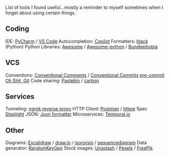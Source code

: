
List of tools I found useful...mostly a reminder to myself sometimes when I forget about using certain things.

## Coding

IDE: [PyCharm](https://www.jetbrains.com/pycharm/) / [VS Code](https://code.visualstudio.com/)
Autocompletion: [Copilot]()
Formatters: [black](https://black.readthedocs.io/en/stable/index.html) (Python)
Python Libraries: [Awesome](https://github.com/sindresorhus/awesome) / [Awesome-python](https://github.com/vinta/awesome-python#readme) / [Bundlephobia](https://bundlephobia.com/)

## VCS

Conventions:  [Conventional Comments](https://conventionalcomments.org/) / [Conventional Commits](https://www.conventionalcommits.org/en/v1.0.0/)
[pre-commit](https://pre-commit.com/)
[Oh Shit, Git](https://ohshitgit.com/)
Code sharing: [Pastebin](https://pastebin.com/) / [carbon](https://carbon.now.sh/)

## Services

Tunneling: [ngrok reverse proxy](https://ngrok.com/)
HTTP Client: [Postman](https://www.postman.com/) / [httpie](https://httpie.io/)
Spec [Stoplight](https://stoplight.io/studio)
JSON: [Json formatter](https://jsonformatter.curiousconcept.com/)
Microservices: [Temporal.io](https://temporal.io/)

## Other

Diagrams: [Excalidraw](https://excalidraw.com/) / [draw.io](https://draw.io/) / [jsonvisio](https://jsoncrack.com/) / [sequencediagram](https://sequencediagram.org/)
Data generator: [RandomKeyGen](https://randomkeygen.com/)
Stock images: [Unsplash](https://unsplash.com/) / [Pexels](https://www.pexels.com/) / [FreePik](https://www.freepik.com/)
